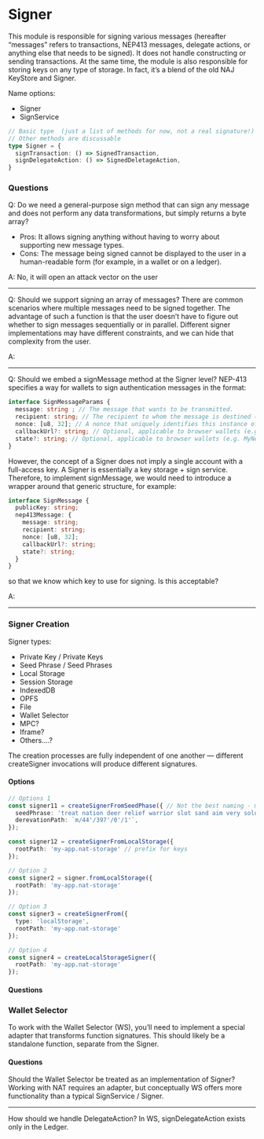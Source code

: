 # Signer 
This module is responsible for signing various messages (hereafter “messages” refers to transactions, NEP413 messages, delegate actions, or anything else that needs to be signed). It does not handle constructing or sending transactions. At the same time, the module is also responsible for storing keys on any type of storage. In fact, it’s a blend of the old NAJ KeyStore and Signer.

Name options:
- Signer
- SignService

```ts
// Basic type  (just a list of methods for now, not a real signature!)
// Other methods are discussable
type Signer = {
  signTransaction: () => SignedTransaction,
  signDelegateAction: () => SignedDeletageAction,
}
```

### Questions

Q: Do we need a general-purpose sign method that can sign any message and does not perform any data transformations, but simply returns a byte array?
- Pros: It allows signing anything without having to worry about supporting new message types.
- Cons: The message being signed cannot be displayed to the user in a human-readable form (for example, in a wallet or on a ledger).

A: No, it will open an attack vector on the user

--- 

Q: Should we support signing an array of messages?
There are common scenarios where multiple messages need to be signed together. The advantage of such a function is that the user doesn’t have to figure out whether to sign messages sequentially or in parallel. Different signer implementations may have different constraints, and we can hide that complexity from the user.

A: 

---

Q: Should we embed a signMessage method at the Signer level?
NEP-413 specifies a way for wallets to sign authentication messages in the format:
```ts
interface SignMessageParams {
  message: string ; // The message that wants to be transmitted.
  recipient: string; // The recipient to whom the message is destined (e.g. "alice.near" or "myapp.com").
  nonce: [u8, 32]; // A nonce that uniquely identifies this instance of the message, denoted as a 32 bytes array (a fixed `Buffer` in JS/TS).
  callbackUrl?: string; // Optional, applicable to browser wallets (e.g. MyNearWallet). The URL to call after the signing process. Defaults to `window.location.href`.
  state?: string; // Optional, applicable to browser wallets (e.g. MyNearWallet). A state for authentication purposes.
}
```
However, the concept of a Signer does not imply a single account with a full-access key. A Signer is essentially a key storage + sign service. Therefore, to implement signMessage, we would need to introduce a wrapper around that generic structure, for example:

```ts
interface SignMessage {
  publicKey: string;
  nep413Message: {
    message: string;
    recipient: string;
    nonce: [u8, 32];
    callbackUrl?: string;
    state?: string;
  }
}
```
so that we know which key to use for signing. Is this acceptable?

A: 

--- 

### Signer Creation
Signer types:
- Private Key / Private Keys
- Seed Phrase / Seed Phrases
- Local Storage
- Session Storage
- IndexedDB
- OPFS
- File
- Wallet Selector
- MPC?
- Iframe?
- Others....?

The creation processes are fully independent of one another — different createSigner invocations will produce different signatures.

#### Options
```ts
// Options 1
const signer11 = createSignerFromSeedPhase({ // Not the best naming - must be shorter
  seedPhrase: 'treat nation deer relief warrior slot sand aim very solution faint sign',
  derevationPath: `m/44'/397'/0'/1'`,
});

const signer12 = createSignerFromLocalStorage({
  rootPath: 'my-app.nat-storage' // prefix for keys
});

// Option 2
const signer2 = signer.fromLocalStorage({
  rootPath: 'my-app.nat-storage'
});

// Option 3
const signer3 = createSignerFrom({ 
  type: 'localStorage', 
  rootPath: 'my-app.nat-storage'
});

// Option 4
const signer4 = createLocalStorageSigner({
  rootPath: 'my-app.nat-storage'
});
```


#### Questions


### Wallet Selector
To work with the Wallet Selector (WS), you’ll need to implement a special adapter that transforms function signatures. This should likely be a standalone function, separate from the Signer.

#### Questions

Should the Wallet Selector be treated as an implementation of Signer? Working with NAT requires an adapter, but conceptually WS offers more functionality than a typical SignService / Signer.

---

How should we handle DelegateAction? In WS, signDelegateAction exists only in the Ledger.

